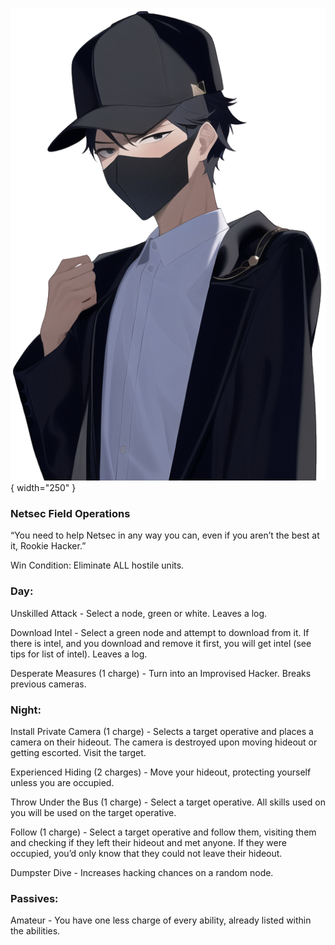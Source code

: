 ![rookiehacker.png](Images/rookiehacker.png){ width="250" }

### **Netsec Field Operations**

“You need to help Netsec in any way you can, even if you aren’t the best at it, Rookie Hacker.”

Win Condition: Eliminate ALL hostile units.

### **Day:**

Unskilled Attack - Select a node, green or white. Leaves a log.

Download Intel - Select a green node and attempt to download from it. If there is intel, and you download and remove it first, you will get intel (see tips for list of intel). Leaves a log.

Desperate Measures (1 charge) - Turn into an Improvised Hacker. Breaks previous cameras.

### **Night:**

Install Private Camera (1 charge) - Selects a target operative and places a camera on their hideout. The camera is destroyed upon moving hideout or getting escorted. Visit the target.

Experienced Hiding (2 charges) - Move your hideout, protecting yourself unless you are occupied.

Throw Under the Bus (1 charge) - Select a target operative. All skills used on you will be used on the target operative.

Follow (1 charge) - Select a target operative and follow them, visiting them and checking if they left their hideout and met anyone. If they were occupied, you’d only know that they could not leave their hideout.

Dumpster Dive - Increases hacking chances on a random node.

### **Passives:**

Amateur - You have one less charge of every ability, already listed within the abilities.